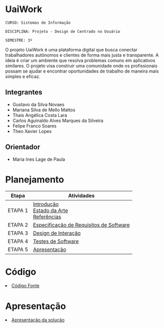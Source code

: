 # UaiWork

`CURSO: Sistemas de Informação`

`DISCIPLINA: Projeto - Design de Centrado no Usuário`

`SEMESTRE: 3º`

O projeto UaiWork é uma plataforma digital que busca conectar trabalhadores autônomos e clientes de forma mais justa e transparente. A ideia é criar um ambiente que resolva problemas comuns em aplicativos similares. O projeto visa construir uma comunidade onde os profissionais possam se ajudar e encontrar oportunidades de trabalho de maneira mais simples e eficaz.

## Integrantes

* Gustavo da Silva Novaes
* Mariana Silva de Mello Mattos
* Thais Angélica Costa Lara
* Carlos Aguinaldo Alves Marques da Silveira
* Felipe Franco Soares
* Theo Xavier Lopes

## Orientador

* Maria Ines Lage de Paula 

# Planejamento

| Etapa         | Atividades |
|  :----:   | ----------- |
| ETAPA 1         |[Introdução](docs/introducao.md) <br> [Estado da Arte](docs/estado.md) <br> [Referências](docs/referencias.md) |
| ETAPA 2         |[Especificação de Requisitos de Software](docs/especificacao.md) |
| ETAPA 3         |[Design de Interação](docs/design.md) |
| ETAPA 4        |[Testes de Software](docs/testes.md) |
| ETAPA 5         | [Apresentação](docs/apresentacao.md) |


# Código

<li><a href="src/codigo.md"> Código Fonte</a></li>

# Apresentação

<li><a href="docs/apresentacao.md"> Apresentação da solução</a></li>